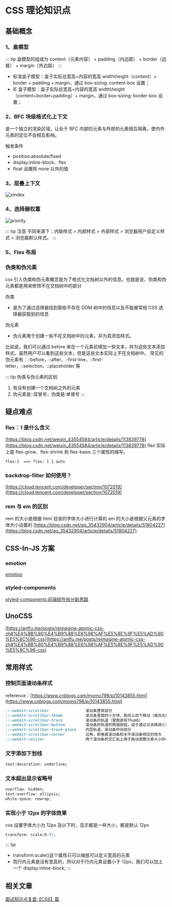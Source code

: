 # CSS 理论知识点

## 基础概念

### 1、盒模型

::: tip 盒模型的组成为
content（元素内容） + padding（内边距） + border（边框） + margin（外边距）
:::

- 标准盒子模型：盒子实际总宽高=内容的宽高 width\height（content）+ border + padding + margin，通过 box-sizing: content-box 设置；
- IE 盒子模型：盒子实际总宽高=内容的宽高 width\height（content+border+padding）+ margin，通过 box-sizing: border-box 设置；

### 2、BFC 块级格式化上下文

是一个独立的渲染区域，让处于 BFC 内部的元素与外部的元素相互隔离，使内外元素的定位不会相互影响。

触发条件

- position:absolute/fixed
- display:inline-block、flex
- float 设置除 none 以外的值

### 3、层叠上下文

![zIndex](/image/css/zIndex.webp)

### 4、选择器权重

![priority](/image/css/priority.png)

::: tip 注意
不同来源下：内联样式 > 内部样式 > 外部样式 > 浏览器用户自定义样式 > 浏览器默认样式。
:::

### 5、Flex 布局

### 伪类和伪元素

css 引入伪类和伪元素概念是为了格式化文档树以外的信息。也就是说，伪类和伪元素都是用来修饰不在文档树中的部分

伪类

- 是为了通过选择器找到那些不存在 DOM 树中的信息以及不能被常规 CSS 选择器获取到的信息

伪元素

- 伪元素用于创建一些不在文档树中的元素，并为其添加样式。

比如说，我们可以通过:before 来在一个元素前增加一些文本，并为这些文本添加样式。虽然用户可以看到这些文本，但是这些文本实际上不在文档树中。
常见的伪元素有：::before，::after，::first-line，::first-letter，::selection、::placeholder 等

::: tip 伪类与伪元素的区别

1. 有没有创建一个文档树之外的元素
2. 伪元素是::双冒号，伪类是:单冒号
   :::

## 疑点难点

### flex：1 是什么含义

[https://blog.csdn.net/weixin_43554584/article/details/113839778](https://blog.csdn.net/weixin_43554584/article/details/113839778)
flex 实际上是 flex-grow、flex-shrink 和 flex-basis 三个属性的缩写。

```
flex:1  ==> flex: 1 1 auto
```

### backdrop-filter 如何使用？

[https://cloud.tencent.com/developer/section/1072019](https://cloud.tencent.com/developer/section/1072019)

### rem 与 em 的区别

rem 的大小是根据 html 目录的字体大小进行计算的
em 的大小是根据父元素的字体大小设置的
[https://blog.csdn.net/qq_35432904/article/details/51804227](https://blog.csdn.net/qq_35432904/article/details/51804227)

## CSS-In-JS 方案

### emotion

[emotion](https://emotion.sh/docs/introduction)

### styled-components

[styled-components:前端组件拆分新思路](https://juejin.cn/post/6844903878580764686)

## UnoCSS

[https://antfu.me/posts/reimagine-atomic-css-zh#%E4%BB%80%E4%B9%88%E6%98%AF%E5%8E%9F%E5%AD%90%E5%8C%96-css](https://antfu.me/posts/reimagine-atomic-css-zh#%E4%BB%80%E4%B9%88%E6%98%AF%E5%8E%9F%E5%AD%90%E5%8C%96-css)

## 常用样式

### 控制页面滚动条样式

reference：[https://www.cnblogs.com/momo798/p/10143855.html](https://www.cnblogs.com/momo798/p/10143855.html)

```css
::-webkit-scrollbar                滚动条整体部分
::-webkit-scrollbar-thumb          滚动条里面的小方块，能向上向下移动（或向左向右移动）
::-webkit-scrollbar-track          滚动条的轨道（里面装有Thumb）
::-webkit-scrollbar-button         滚动条的轨道的两端按钮，由于通过点击微调小方块的位置。
::-webkit-scrollbar-track-piece    内层轨道，滚动条中间部分
::-webkit-scrollbar-corner         边角，即垂直滚动条和水平滚动条相交的地方
::-webkit-resizer                  两个滚动条的交汇处上用于拖动调整元素大小的小控件
```

### 文字添加下划线

```css
text-decoration: underline;
```

### 文本超出显示省略号

```css
overflow: hidden;
text-overflow: ellipsis;
white-space: nowrap;
```

### 实现小于 12px 的字体效果

css 设置字体大小为 12px 及以下时，显示都是一样大小，都是默认 12px

```css
transform: scale(0.7);
```

::: tip

- transform:scale()这个属性只可以缩放可以定义宽高的元素
- 而行内元素是没有宽高的，所以对于行内元素设置小于 12px，我们可以加上一个 display:inline-block;
  :::


## 相关文章
[面试知识点复盘【CSS】篇](https://juejin.cn/post/7179809074551193659/)